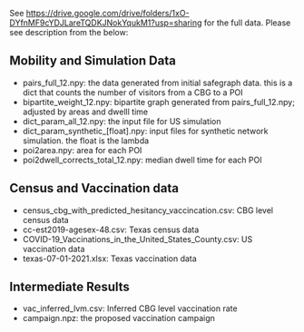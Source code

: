 See https://drive.google.com/drive/folders/1xO-DYfnMF9cYDJLareTQDKJNokYqukM1?usp=sharing for the full data. Please see description from the below:

## Mobility and Simulation Data
- pairs_full_12.npy: the data generated from initial safegraph data. this is a dict that counts the number of visitors from a CBG to a POI 
- bipartite_weight_12.npy: bipartite graph generated from pairs_full_12.npy; adjusted by areas and dwelll time
- dict_param_all_12.npy: the input file for US simulation
- dict_param_synthetic_[float].npy: input files for synthetic network simulation. the float is the lambda
- poi2area.npy: area for each POI
- poi2dwell_corrects_total_12.npy: median dwell time for each POI

## Census and Vaccination data
- census_cbg_with_predicted_hesitancy_vaccincation.csv: CBG level census data
- cc-est2019-agesex-48.csv: Texas census data
- COVID-19_Vaccinations_in_the_United_States_County.csv: US vaccination data
- texas-07-01-2021.xlsx: Texas vaccination data

## Intermediate Results
- vac_inferred_lvm.csv: Inferred CBG level vaccination rate 
- campaign.npz: the proposed vaccination campaign 

